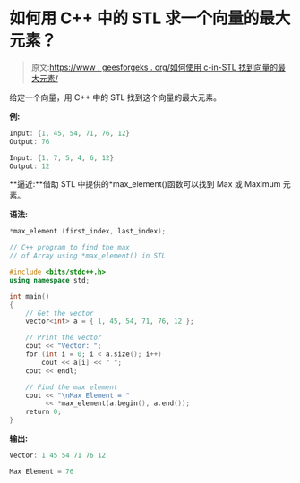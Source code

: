 # 如何用 C++ 中的 STL 求一个向量的最大元素？

> 原文:[https://www . geesforgeks . org/如何使用 c-in-STL 找到向量的最大元素/](https://www.geeksforgeeks.org/how-to-find-the-maximum-element-of-a-vector-using-stl-in-c/)

给定一个向量，用 C++ 中的 STL 找到这个向量的最大元素。

**例:**

```cpp
Input: {1, 45, 54, 71, 76, 12}
Output: 76

Input: {1, 7, 5, 4, 6, 12}
Output: 12

```

**逼近:**借助 STL 中提供的*max_element()函数可以找到 Max 或 Maximum 元素。

**语法:**

```cpp
*max_element (first_index, last_index);

```

```cpp
// C++ program to find the max
// of Array using *max_element() in STL

#include <bits/stdc++.h>
using namespace std;

int main()
{
    // Get the vector
    vector<int> a = { 1, 45, 54, 71, 76, 12 };

    // Print the vector
    cout << "Vector: ";
    for (int i = 0; i < a.size(); i++)
        cout << a[i] << " ";
    cout << endl;

    // Find the max element
    cout << "\nMax Element = "
         << *max_element(a.begin(), a.end());
    return 0;
}
```

**输出:**

```cpp
Vector: 1 45 54 71 76 12 

Max Element = 76

```